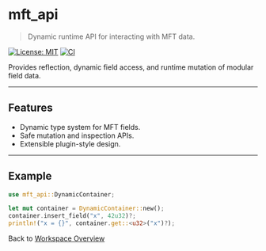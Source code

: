 # mft_api

> Dynamic runtime API for interacting with MFT data.

[![License: MIT](https://img.shields.io/badge/License-MIT-yellow.svg)](https://opensource.org/licenses/MIT)
[![CI](https://github.com/stormogulen/<repo>/actions/workflows/mtf_api.yml/badge.svg)](https://github.com/stormogulen/mft/actions/workflows/mtf_api.yml)

Provides reflection, dynamic field access, and runtime mutation of modular field data.

---

## Features
- Dynamic type system for MFT fields.
- Safe mutation and inspection APIs.
- Extensible plugin-style design.

---

## Example

```rust
use mft_api::DynamicContainer;

let mut container = DynamicContainer::new();
container.insert_field("x", 42u32)?;
println!("x = {}", container.get::<u32>("x")?);
````



Back to [Workspace Overview](../README.md)